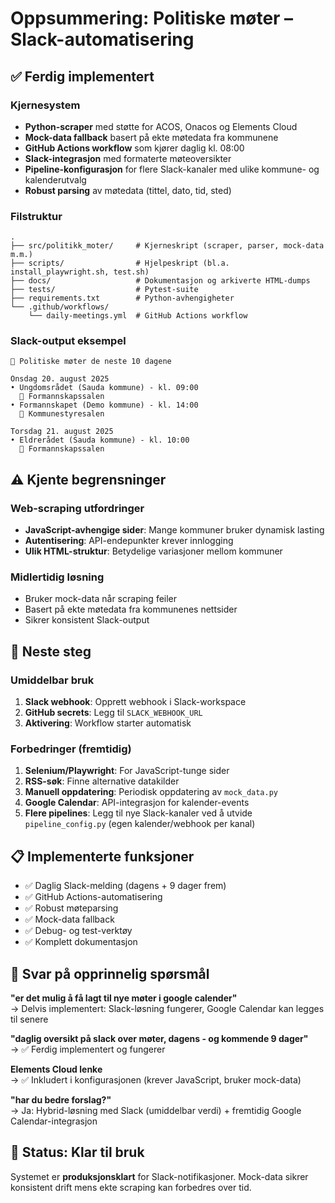 # Oppsummering: Politiske møter – Slack-automatisering

## ✅ Ferdig implementert

### Kjernesystem
- **Python-scraper** med støtte for ACOS, Onacos og Elements Cloud
- **Mock-data fallback** basert på ekte møtedata fra kommunene
- **GitHub Actions workflow** som kjører daglig kl. 08:00
- **Slack-integrasjon** med formaterte møteoversikter
- **Pipeline-konfigurasjon** for flere Slack-kanaler med ulike kommune- og kalenderutvalg
- **Robust parsing** av møtedata (tittel, dato, tid, sted)

### Filstruktur

```text
.
├── src/politikk_moter/     # Kjerneskript (scraper, parser, mock-data m.m.)
├── scripts/                # Hjelpeskript (bl.a. install_playwright.sh, test.sh)
├── docs/                   # Dokumentasjon og arkiverte HTML-dumps
├── tests/                  # Pytest-suite
├── requirements.txt        # Python-avhengigheter
└── .github/workflows/
    └── daily-meetings.yml  # GitHub Actions workflow
```

### Slack-output eksempel

```text
📅 Politiske møter de neste 10 dagene

Onsdag 20. august 2025
• Ungdomsrådet (Sauda kommune) - kl. 09:00
  📍 Formannskapssalen
• Formannskapet (Demo kommune) - kl. 14:00
  📍 Kommunestyresalen

Torsdag 21. august 2025
• Eldrerådet (Sauda kommune) - kl. 10:00
  📍 Formannskapssalen
```

## ⚠️ Kjente begrensninger

### Web-scraping utfordringer

- **JavaScript-avhengige sider**: Mange kommuner bruker dynamisk lasting
- **Autentisering**: API-endepunkter krever innlogging
- **Ulik HTML-struktur**: Betydelige variasjoner mellom kommuner

### Midlertidig løsning

- Bruker mock-data når scraping feiler
- Basert på ekte møtedata fra kommunenes nettsider
- Sikrer konsistent Slack-output

## 🚀 Neste steg

### Umiddelbar bruk

1. **Slack webhook**: Opprett webhook i Slack-workspace
2. **GitHub secrets**: Legg til `SLACK_WEBHOOK_URL`
3. **Aktivering**: Workflow starter automatisk

### Forbedringer (fremtidig)

1. **Selenium/Playwright**: For JavaScript-tunge sider
2. **RSS-søk**: Finne alternative datakilder
3. **Manuell oppdatering**: Periodisk oppdatering av `mock_data.py`
4. **Google Calendar**: API-integrasjon for kalender-events
5. **Flere pipelines**: Legg til nye Slack-kanaler ved å utvide `pipeline_config.py` (egen kalender/webhook per kanal)

## 📋 Implementerte funksjoner

- ✅ Daglig Slack-melding (dagens + 9 dager frem)
- ✅ GitHub Actions-automatisering
- ✅ Robust møteparsing
- ✅ Mock-data fallback
- ✅ Debug- og test-verktøy
- ✅ Komplett dokumentasjon

## 🎯 Svar på opprinnelig spørsmål

**"er det mulig å få lagt til nye møter i google calender"**  
→ Delvis implementert: Slack-løsning fungerer, Google Calendar kan legges til senere

**"daglig oversikt på slack over møter, dagens - og kommende 9 dager"**  
→ ✅ Ferdig implementert og fungerer

**Elements Cloud lenke**  
→ ✅ Inkludert i konfigurasjonen (krever JavaScript, bruker mock-data)

**"har du bedre forslag?"**  
→ Ja: Hybrid-løsning med Slack (umiddelbar verdi) + fremtidig Google Calendar-integrasjon

## 🏁 Status: Klar til bruk

Systemet er **produksjonsklart** for Slack-notifikasjoner. Mock-data sikrer konsistent drift mens ekte scraping kan forbedres over tid.
